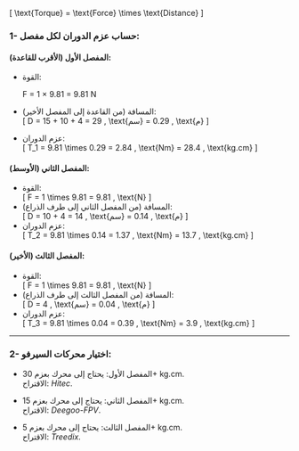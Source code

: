 \[
\text{Torque} = \text{Force} \times \text{Distance}
\]

### 1- حساب عزم الدوران لكل مفصل:

#### المفصل الأول (الأقرب للقاعدة):
- القوة:  
  
   F = 1 × 9.81 = 9.81 N
  
- المسافة (من القاعدة إلى المفصل الأخير):  
  \[
  D = 15 + 10 + 4 = 29 \, \text{سم} = 0.29 \, \text{م}
  \]
- عزم الدوران:  
  \[
  T_1 = 9.81 \times 0.29 = 2.84 \, \text{Nm} = 28.4 \, \text{kg.cm}
  \]

#### المفصل الثاني (الأوسط):
- القوة:  
  \[
  F = 1 \times 9.81 = 9.81 \, \text{N}
  \]
- المسافة (من المفصل الثاني إلى طرف الذراع):  
  \[
  D = 10 + 4 = 14 \, \text{سم} = 0.14 \, \text{م}
  \]
- عزم الدوران:  
  \[
  T_2 = 9.81 \times 0.14 = 1.37 \, \text{Nm} = 13.7 \, \text{kg.cm}
  \]

#### المفصل الثالث (الأخير):
- القوة:  
  \[
  F = 1 \times 9.81 = 9.81 \, \text{N}
  \]
- المسافة (من المفصل الثالث إلى طرف الذراع):  
  \[
  D = 4 \, \text{سم} = 0.04 \, \text{م}
  \]
- عزم الدوران:  
  \[
  T_3 = 9.81 \times 0.04 = 0.39 \, \text{Nm} = 3.9 \, \text{kg.cm}
  \]

---

### 2- اختيار محركات السيرفو:

- المفصل الأول: يحتاج إلى محرك بعزم 30+ kg.cm.  
  الاقتراح: *Hitec*.

- المفصل الثاني: يحتاج إلى محرك بعزم 15+ kg.cm.  
  الاقتراح: *Deegoo-FPV*.

- المفصل الثالث: يحتاج إلى محرك بعزم 5+ kg.cm.  
  الاقتراح: *Treedix*.



